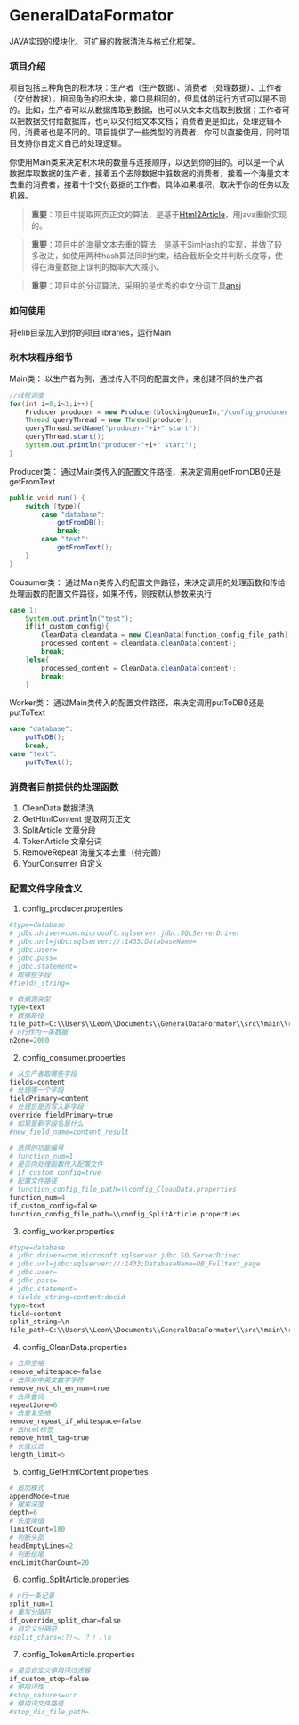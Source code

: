 # GeneralDataFormator
JAVA实现的模块化、可扩展的数据清洗与格式化框架。

### 项目介绍
项目包括三种角色的积木块：生产者（生产数据）、消费者（处理数据）、工作者（交付数据）。相同角色的积木块，接口是相同的，但具体的运行方式可以是不同的。比如，生产者可以从数据库取到数据，也可以从文本文档取到数据；工作者可以把数据交付给数据库，也可以交付给文本文档；消费者更是如此，处理逻辑不同，消费者也是不同的。项目提供了一些类型的消费者，你可以直接使用，同时项目支持你自定义自己的处理逻辑。

你使用Main类来决定积木块的数量与连接顺序，以达到你的目的。可以是一个从数据库取数据的生产者，接着五个去除数据中脏数据的消费者，接着一个海量文本去重的消费者，接着十个交付数据的工作者。具体如果堆积，取决于你的任务以及机器。

> **重要**：项目中提取网页正文的算法，是基于[Html2Article](https://github.com/stanzhai/Html2Article)，用java重新实现的。

> **重要**：项目中的海量文本去重的算法，是基于SimHash的实现，并做了较多改进，如使用两种hash算法同时约束，结合截断全文并判断长度等，使得在海量数据上误判的概率大大减小。

> **重要**：项目中的分词算法，采用的是优秀的中文分词工具[ansj](https://github.com/NLPchina/ansj_seg)

### 如何使用
将elib目录加入到你的项目libraries，运行Main

### 积木块程序细节
Main类：
以生产者为例，通过传入不同的配置文件，来创建不同的生产者
```java
//线程调度
for(int i=0;i<1;i++){
    Producer producer = new Producer(blockingQueueIn,"/config_producer.properties");
    Thread queryThread = new Thread(producer);
    queryThread.setName("producer-"+i+" start");
    queryThread.start();
    System.out.println("producer-"+i+" start");
}
```
Producer类：
通过Main类传入的配置文件路径，来决定调用getFromDB()还是getFromText
```java
public void run() {
    switch (type){
        case "database":
            getFromDB();
            break;
        case "text":
            getFromText();
    }
}
```
Cousumer类：
通过Main类传入的配置文件路径，来决定调用的处理函数和传给处理函数的配置文件路径，如果不传，则按默认参数来执行
```java
case 1:
    System.out.println("test");
    if(if_custom_config){
        CleanData cleandata = new CleanData(function_config_file_path);
        processed_content = cleandata.cleanData(content);
        break;
    }else{
        processed_content = CleanData.cleanData(content);
        break;
    }
```
Worker类：
通过Main类传入的配置文件路径，来决定调用putToDB()还是putToText
```java
case "database":
    putToDB();
    break;
case "text":
    putToText();
```
### 消费者目前提供的处理函数
1. CleanData 数据清洗
2. GetHtmlContent 提取网页正文
3. SplitArticle 文章分段
4. TokenArticle 文章分词
5. RemoveRepeat 海量文本去重（待完善）
6. YourConsumer 自定义
### 配置文件字段含义
1. config_producer.properties
```python
#type=database
# jdbc.driver=com.microsoft.sqlserver.jdbc.SQLServerDriver
# jdbc.url=jdbc:sqlserver://:1433;DatabaseName=
# jdbc.user=
# jdbc.pass=
# jdbc.statement=
# 取哪些字段
#fields_string=

# 数据源类型
type=text
# 数据路径
file_path=C:\\Users\\Leon\\Documents\\GeneralDataFormator\\src\\main\\resources\\test.txt
# n行作为一条数据
n2one=2000
```
2. config_consumer.properties
```python
# 从生产者取哪些字段
fields=content
# 处理哪一个字段
fieldPrimary=content
# 处理后是否写入新字段
override_fieldPrimary=true
# 如果是新字段名是什么
#new_field_name=content_result

# 选择的功能编号
# function_num=1
# 是否向处理函数传入配置文件
# if_custom_config=true
# 配置文件路径
# function_config_file_path=\\config_CleanData.properties
function_num=4
if_custom_config=false
function_config_file_path=\\config_SplitArticle.properties
```
3. config_worker.properties
```python
#type=database
# jdbc.driver=com.microsoft.sqlserver.jdbc.SQLServerDriver
# jdbc.url=jdbc:sqlserver://:1433;DatabaseName=DB_Fulltext_page
# jdbc.user=
# jdbc.pass=
# jdbc.statement=
# fields_string=content:docid
type=text
field=content
split_string=\n
file_path=C:\\Users\\Leon\\Documents\\GeneralDataFormator\\src\\main\\resources\\test_out.txt
```
4. config_CleanData.properties
```python
# 去除空格
remove_whitespace=false
# 去除非中英文数字字符
remove_not_ch_en_num=true
# 去除叠词
repeat2one=6
# 去重复空格
remove_repeat_if_whitespace=false
# 去html标签
remove_html_tag=true
# 长度过滤
length_limit=5
```
5. config_GetHtmlContent.properties
```python
# 追加模式
appendMode=true
# 搜索深度
depth=6
# 长度阈值
limitCount=180
# 判断头部
headEmptyLines=2
# 判断结尾
endLimitCharCount=20
```
6. config_SplitArticle.properties
```python
# n行一条记录
split_num=1
# 重写分隔符
if_override_split_char=false
# 自定义分隔符
#split_chars=;?!~。？！；\n
```
7. config_TokenArticle.properties
```python
# 是否自定义停用词过滤器
if_custom_stop=false
# 停用词性
#stop_natures=u:r
# 停用词文件路径
#stop_dic_file_path=
```
